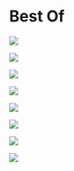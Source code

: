 # Best Of

![](../../.gitbook/assets/DNS.jpg)

![](../../.gitbook/assets/udp-vs-tcp.jpg)

![](../../.gitbook/assets/bug-taxo.jpg)

![](../../.gitbook/assets/sudo-report.jpg)

![](../../.gitbook/assets/imposter-syndrom.jpg)

![](../../.gitbook/assets/ape-together-strong.jpg)

![](../../.gitbook/assets/adrenaline-junkies.jpg)

![](../../.gitbook/assets/bob-ross-rssi.jpg)
